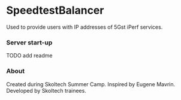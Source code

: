 # SpeedtestBalancer

Used to provide users with IP addresses of 5Gst iPerf services.

### Server start-up

TODO add readme

### About

Created during Skoltech Summer Camp. Inspired by Eugene Mavrin.
Developed by Skoltech trainees.
